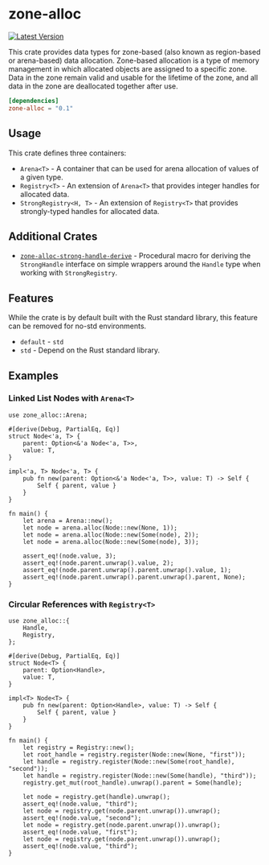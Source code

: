 # zone-alloc

[![Latest Version]][crates.io]

[Latest Version]: https://img.shields.io/crates/v/zone_alloc.svg
[crates.io]: https://crates.io/crates/zone_alloc

This crate provides data types for zone-based (also known as region-based or arena-based) data allocation. Zone-based allocation is a type of memory management in which allocated objects are assigned to a specific zone. Data in the zone remain valid and usable for the lifetime of the zone, and all data in the zone are deallocated together after use.

```toml
[dependencies]
zone-alloc = "0.1"
```

## Usage

This crate defines three containers:

- `Arena<T>` - A container that can be used for arena allocation of values of a given type.
- `Registry<T>` - An extension of `Arena<T>` that provides integer handles for allocated data.
- `StrongRegistry<H, T>` - An extension of `Registry<T>` that provides strongly-typed handles for allocated data.

## Additional Crates

- [`zone-alloc-strong-handle-derive`](https://crates.io/crates/zone_alloc_strong_handle_derive) - Procedural macro for deriving the `StrongHandle` interface on simple wrappers around the `Handle` type when working with `StrongRegistry`.

## Features

While the crate is by default built with the Rust standard library, this feature can be removed for no-std environments.

- `default` - `std`
- `std` - Depend on the Rust standard library.

## Examples

### Linked List Nodes with `Arena<T>`

```
use zone_alloc::Arena;

#[derive(Debug, PartialEq, Eq)]
struct Node<'a, T> {
    parent: Option<&'a Node<'a, T>>,
    value: T,
}

impl<'a, T> Node<'a, T> {
    pub fn new(parent: Option<&'a Node<'a, T>>, value: T) -> Self {
        Self { parent, value }
    }
}

fn main() {
    let arena = Arena::new();
    let node = arena.alloc(Node::new(None, 1));
    let node = arena.alloc(Node::new(Some(node), 2));
    let node = arena.alloc(Node::new(Some(node), 3));

    assert_eq!(node.value, 3);
    assert_eq!(node.parent.unwrap().value, 2);
    assert_eq!(node.parent.unwrap().parent.unwrap().value, 1);
    assert_eq!(node.parent.unwrap().parent.unwrap().parent, None);
}
```

### Circular References with `Registry<T>`

```
use zone_alloc::{
    Handle,
    Registry,
};

#[derive(Debug, PartialEq, Eq)]
struct Node<T> {
    parent: Option<Handle>,
    value: T,
}

impl<T> Node<T> {
    pub fn new(parent: Option<Handle>, value: T) -> Self {
        Self { parent, value }
    }
}

fn main() {
    let registry = Registry::new();
    let root_handle = registry.register(Node::new(None, "first"));
    let handle = registry.register(Node::new(Some(root_handle), "second"));
    let handle = registry.register(Node::new(Some(handle), "third"));
    registry.get_mut(root_handle).unwrap().parent = Some(handle);

    let node = registry.get(handle).unwrap();
    assert_eq!(node.value, "third");
    let node = registry.get(node.parent.unwrap()).unwrap();
    assert_eq!(node.value, "second");
    let node = registry.get(node.parent.unwrap()).unwrap();
    assert_eq!(node.value, "first");
    let node = registry.get(node.parent.unwrap()).unwrap();
    assert_eq!(node.value, "third");
}
```
